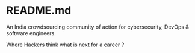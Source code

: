 # README.md
An India crowdsourcing community of action for cybersecurity, DevOps &amp; software engineers.

Where Hackers think what is next for a career ?  
